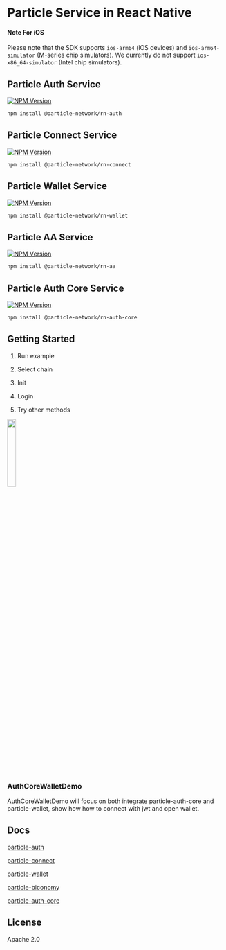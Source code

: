 # Particle Service in React Native

#### Note For iOS
Please note that the SDK supports `ios-arm64` (iOS devices) and `ios-arm64-simulator` (M-series chip simulators). We currently do not support `ios-x86_64-simulator` (Intel chip simulators).



## Particle Auth Service

[![NPM Version](https://img.shields.io/npm/v/@particle-network/rn-auth.svg)]([https://www.npmjs.com/package/fauxauth](https://www.npmjs.com/package/@particle-network/rn-auth))

```sh
npm install @particle-network/rn-auth
```

## Particle Connect Service

[![NPM Version](https://img.shields.io/npm/v/@particle-network/rn-connect.svg)]([https://www.npmjs.com/package/fauxauth](https://www.npmjs.com/package/@particle-network/rn-connect))

```sh
npm install @particle-network/rn-connect
```

## Particle Wallet Service

[![NPM Version](https://img.shields.io/npm/v/@particle-network/rn-wallet.svg)]([https://www.npmjs.com/package/fauxauth](https://www.npmjs.com/package/@particle-network/rn-wallet))


```sh
npm install @particle-network/rn-wallet
```

## Particle AA Service

[![NPM Version](https://img.shields.io/npm/v/@particle-network/rn-aa.svg)]([https://www.npmjs.com/package/fauxauth](https://www.npmjs.com/package/@particle-network/rn-aa))

```sh
npm install @particle-network/rn-aa
```

## Particle Auth Core Service

[![NPM Version](https://img.shields.io/npm/v/@particle-network/rn-auth-core.svg)]([https://www.npmjs.com/package/fauxauth](https://www.npmjs.com/package/@particle-network/rn-auth-core))

```sh
npm install @particle-network/rn-auth-core
```

## Getting Started

1. Run example

2. Select chain

3. Init

4. Login

5. Try other methods

<div align="left">
  <img src="https://user-images.githubusercontent.com/18244874/224315719-7c94b6db-3a2f-4ce5-8a40-ea1a11ccc515.gif" width=20% height=20%>
  <br>
  <br>
  <br>
</div>

### AuthCoreWalletDemo

AuthCoreWalletDemo will focus on both integrate particle-auth-core and particle-wallet,
show how how to connect with jwt and open wallet.

## Docs

[particle-auth](https://docs.particle.network/auth-service/sdks/react-native)

[particle-connect](https://docs.particle.network/connect-service/sdks/react-native)

[particle-wallet](https://docs.particle.network/wallet-service/sdks/react-native)

[particle-biconomy](https://docs.particle.network/developers/account-abstraction/react-native)

[particle-auth-core](https://docs.particle.network/developers/auth-service/core/react-native)


## License

Apache 2.0
